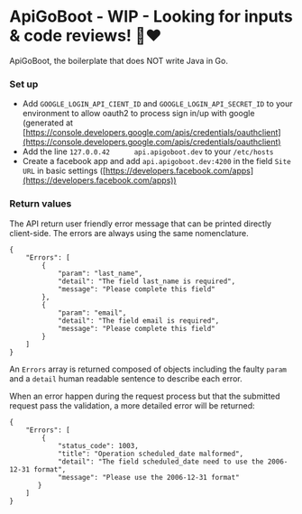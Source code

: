 # ApiGoBoot - WIP - Looking for inputs & code reviews! 🚀♥️

ApiGoBoot, the boilerplate that does NOT write Java in Go.


### Set up

- Add `GOOGLE_LOGIN_API_CIENT_ID` and `GOOGLE_LOGIN_API_SECRET_ID` to your environment to allow oauth2 to process sign in/up with google (generated at [https://console.developers.google.com/apis/credentials/oauthclient](https://console.developers.google.com/apis/credentials/oauthclient)
- Add the line `127.0.0.42      api.apigoboot.dev` to your `/etc/hosts`
- Create a facebook app and add `api.apigoboot.dev:4200` in the field `Site URL` in basic settings ([https://developers.facebook.com/apps](https://developers.facebook.com/apps))


### Return values

The API return user friendly error message that can be printed directly client-side.
The errors are always using the same nomenclature.

```
{
    "Errors": [
        {
            "param": "last_name",
            "detail": "The field last_name is required",
            "message": "Please complete this field"
        },
        {
            "param": "email",
            "detail": "The field email is required",
            "message": "Please complete this field"
        }
    ]
}
```
An `Errors` array is returned composed of objects including the faulty `param` and a `detail` human readable sentence to describe each error.

When an error happen during the request process but that the submitted request pass the validation, a more detailed error will be returned:

```
{
    "Errors": [
        {
            "status_code": 1003,
            "title": "Operation scheduled_date malformed",
            "detail": "The field scheduled_date need to use the 2006-12-31 format",
            "message": "Please use the 2006-12-31 format"
       }
    ]
}
```

